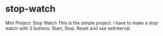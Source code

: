 # stop-watch
Mini Project: Stop Watch
This is the simple project. I have to make a stop watch with 3 buttons: Start, Stop, Reset and use setInterval.
